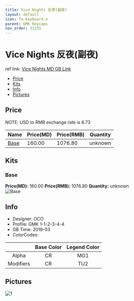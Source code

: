 ```yaml
---
title: Vice Nights 反夜(副夜)
layout: default
icon: fa-keyboard-o
parent: GMK Keycaps
nav_order: 31155
---
```


# Vice Nights 反夜(副夜)

ref link: [Vice Nights MD GB Link](https://www.massdrop.com/buy/originative-gmk-vice-nights)

* [Price](#price)
* [Kits](#kits)
* [Info](#info)
* [Pictures](#pictures)


## Price  
NOTE: USD to RMB exchange rate is 6.73

| Name          | Price(MD)    |  Price(RMB) | Quantity |
| ------------- | ------------ |  ---------- | -------- |
|[Base](#base)|160.00|1076.80|unknown|


## Kits
### Base
**Price(MD):** 160.00    **Price(RMB):** 1076.80    **Quantity:** unknown  
<img src="{{ 'assets/images/gmk-keycaps/vicenights/kits_pics/base.jpg' | relative_url }}" alt="Base" class="image featured">


## Info
* Designer: OCO
* Profile: GMK 1-1-2-3-4-4
* GB Time: 2019-03
* ColorCodes: 

| |Base Color     | Legend Color
| :-------------: | :-------------: | :------------:
|Alpha|CR|MG1
|Modifiers|CR|TU2


## Pictures
<img src="{{ 'assets/images/gmk-keycaps/vicenights/rendering_pics/1.jpg' | relative_url }}" alt="1" class="image featured">
